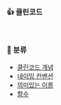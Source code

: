 ### 👍 클린코드
<br>

### 📘 분류
- [클린코드 개념](https://github.com/yeon-hee/TIL/blob/master/%ED%81%B4%EB%A6%B0%EC%BD%94%EB%93%9C/%ED%81%B4%EB%A6%B0%EC%BD%94%EB%93%9C%EB%9E%80.md)
- [네이밍 컨벤션](https://github.com/yeon-hee/TIL/tree/master/%ED%81%B4%EB%A6%B0%EC%BD%94%EB%93%9C/%EB%84%A4%EC%9D%B4%EB%B0%8D%20%EC%BB%A8%EB%B2%A4%EC%85%98)
- [의미있는 이름](https://github.com/yeon-hee/TIL/tree/master/%ED%81%B4%EB%A6%B0%EC%BD%94%EB%93%9C/%EC%9D%98%EB%AF%B8%EC%9E%88%EB%8A%94%20%EC%9D%B4%EB%A6%84)
- [함수](함수)
